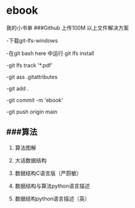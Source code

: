 # ebook
我的小书单
###Github 上传100M 以上文件解决方案

-下载git-lfs-windows

-在git bash here 中运行 git lfs install

-git lfs track '*.pdf'

-git ass .gitattributes
 
-git add .

-git commit -m 'ebook'

-git push origin main



###算法
----
1. 算法图解

2. 大话数据结构

3. 数据结构C语言版（严蔚敏）

4. 数据结构与算法python语言描述

5. 数据结构python语言描述（英）

